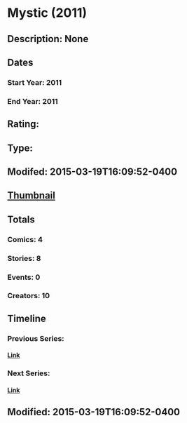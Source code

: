 # Mystic (2011)
## Description: None
## Dates
### Start Year: 2011
### End Year: 2011
## Rating: 
## Type: 
## Modifed: 2015-03-19T16:09:52-0400
## [Thumbnail](http://i.annihil.us/u/prod/marvel/i/mg/6/10/550b2c339f2d4.jpg)
## Totals
### Comics: 4
### Stories: 8
### Events: 0
### Creators: 10
## Timeline
### Previous Series: 
#### [Link]()
### Next Series: 
#### [Link]()
## Modified: 2015-03-19T16:09:52-0400